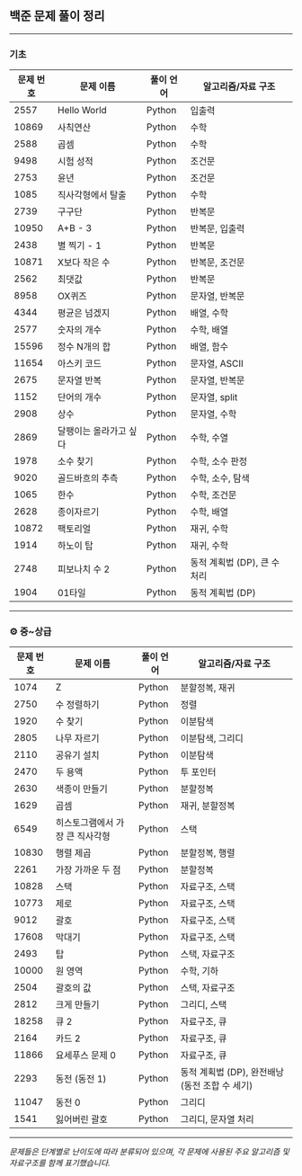 ## 백준 문제 풀이 정리

---

### 기초
| 문제 번호 | 문제 이름 | 풀이 언어 | 알고리즘/자료 구조 |
|-----------|-----------|----------|----------------|
| 2557 | Hello World | Python | 입출력 |
| 10869 | 사칙연산 | Python | 수학 |
| 2588 | 곱셈 | Python | 수학 |
| 9498 | 시험 성적 | Python | 조건문 |
| 2753 | 윤년 | Python | 조건문 |
| 1085 | 직사각형에서 탈출 | Python | 수학 |
| 2739 | 구구단 | Python | 반복문 |
| 10950 | A+B - 3 | Python | 반복문, 입출력 |
| 2438 | 별 찍기 - 1 | Python | 반복문 |
| 10871 | X보다 작은 수 | Python | 반복문, 조건문 |
| 2562 | 최댓값 | Python | 반복문 |
| 8958 | OX퀴즈 | Python | 문자열, 반복문 |
| 4344 | 평균은 넘겠지 | Python | 배열, 수학 |
| 2577 | 숫자의 개수 | Python | 수학, 배열 |
| 15596 | 정수 N개의 합 | Python | 배열, 함수 |
| 11654 | 아스키 코드 | Python | 문자열, ASCII |
| 2675 | 문자열 반복 | Python | 문자열, 반복문 |
| 1152 | 단어의 개수 | Python | 문자열, split |
| 2908 | 상수 | Python | 문자열, 수학 |
| 2869 | 달팽이는 올라가고 싶다 | Python | 수학, 수열 |
| 1978 | 소수 찾기 | Python | 수학, 소수 판정 |
| 9020 | 골드바흐의 추측 | Python | 수학, 소수, 탐색 |
| 1065 | 한수 | Python | 수학, 조건문 |
| 2628 | 종이자르기 | Python | 수학, 배열 |
| 10872 | 팩토리얼 | Python | 재귀, 수학 |
| 1914 | 하노이 탑 | Python | 재귀, 수학 |
| 2748 | 피보나치 수 2 | Python | 동적 계획법 (DP), 큰 수 처리 |
| 1904 | 01타일 | Python | 동적 계획법 (DP) |

---

### ⚙️ 중~상급
| 문제 번호 | 문제 이름 | 풀이 언어 | 알고리즘/자료 구조 |
|-----------|-----------|----------|----------------|
| 1074 | Z | Python | 분할정복, 재귀 |
| 2750 | 수 정렬하기 | Python | 정렬 |
| 1920 | 수 찾기 | Python | 이분탐색 |
| 2805 | 나무 자르기 | Python | 이분탐색, 그리디 |
| 2110 | 공유기 설치 | Python | 이분탐색 |
| 2470 | 두 용액 | Python | 투 포인터 |
| 2630 | 색종이 만들기 | Python | 분할정복 |
| 1629 | 곱셈 | Python | 재귀, 분할정복 |
| 6549 | 히스토그램에서 가장 큰 직사각형 | Python | 스택 |
| 10830 | 행렬 제곱 | Python | 분할정복, 행렬 |
| 2261 | 가장 가까운 두 점 | Python | 분할정복 |
| 10828 | 스택 | Python | 자료구조, 스택 |
| 10773 | 제로 | Python | 자료구조, 스택 |
| 9012 | 괄호 | Python | 자료구조, 스택 |
| 17608 | 막대기 | Python | 자료구조, 스택 |
| 2493 | 탑 | Python | 스택, 자료구조 |
| 10000 | 원 영역 | Python | 수학, 기하 |
| 2504 | 괄호의 값 | Python | 스택, 자료구조 |
| 2812 | 크게 만들기 | Python | 그리디, 스택 |
| 18258 | 큐 2 | Python | 자료구조, 큐 |
| 2164 | 카드 2 | Python | 자료구조, 큐 |
| 11866 | 요세푸스 문제 0 | Python | 자료구조, 큐 |
| 2293 | 동전 (동전 1) | Python | 동적 계획법 (DP), 완전배낭(동전 조합 수 세기) |
| 11047 | 동전 0 | Python | 그리디 |
| 1541 | 잃어버린 괄호 | Python | 그리디, 문자열 처리 |

---

*문제들은 단계별로 난이도에 따라 분류되어 있으며, 각 문제에 사용된 주요 알고리즘 및 자료구조를 함께 표기했습니다.*
